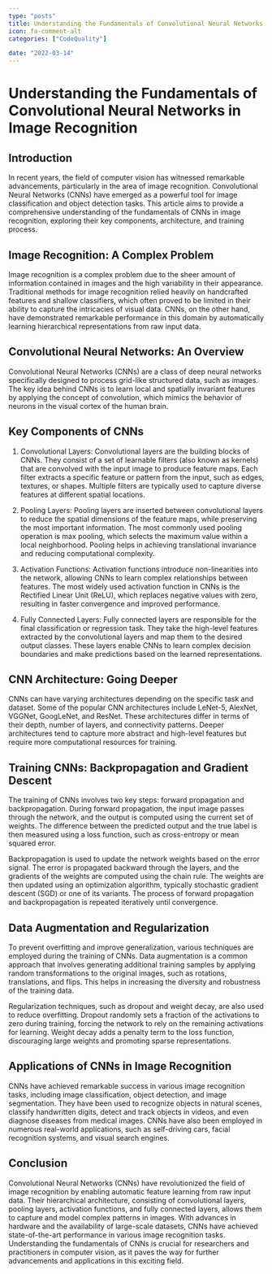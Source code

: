 ```yaml
---
type: "posts"
title: Understanding the Fundamentals of Convolutional Neural Networks in Image Recognition
icon: fa-comment-alt
categories: ["CodeQuality"]

date: "2022-03-14"
---
```




# Understanding the Fundamentals of Convolutional Neural Networks in Image Recognition

## Introduction

In recent years, the field of computer vision has witnessed remarkable advancements, particularly in the area of image recognition. Convolutional Neural Networks (CNNs) have emerged as a powerful tool for image classification and object detection tasks. This article aims to provide a comprehensive understanding of the fundamentals of CNNs in image recognition, exploring their key components, architecture, and training process.

## Image Recognition: A Complex Problem

Image recognition is a complex problem due to the sheer amount of information contained in images and the high variability in their appearance. Traditional methods for image recognition relied heavily on handcrafted features and shallow classifiers, which often proved to be limited in their ability to capture the intricacies of visual data. CNNs, on the other hand, have demonstrated remarkable performance in this domain by automatically learning hierarchical representations from raw input data.

## Convolutional Neural Networks: An Overview

Convolutional Neural Networks (CNNs) are a class of deep neural networks specifically designed to process grid-like structured data, such as images. The key idea behind CNNs is to learn local and spatially invariant features by applying the concept of convolution, which mimics the behavior of neurons in the visual cortex of the human brain.

## Key Components of CNNs

1. Convolutional Layers: Convolutional layers are the building blocks of CNNs. They consist of a set of learnable filters (also known as kernels) that are convolved with the input image to produce feature maps. Each filter extracts a specific feature or pattern from the input, such as edges, textures, or shapes. Multiple filters are typically used to capture diverse features at different spatial locations.

2. Pooling Layers: Pooling layers are inserted between convolutional layers to reduce the spatial dimensions of the feature maps, while preserving the most important information. The most commonly used pooling operation is max pooling, which selects the maximum value within a local neighborhood. Pooling helps in achieving translational invariance and reducing computational complexity.

3. Activation Functions: Activation functions introduce non-linearities into the network, allowing CNNs to learn complex relationships between features. The most widely used activation function in CNNs is the Rectified Linear Unit (ReLU), which replaces negative values with zero, resulting in faster convergence and improved performance.

4. Fully Connected Layers: Fully connected layers are responsible for the final classification or regression task. They take the high-level features extracted by the convolutional layers and map them to the desired output classes. These layers enable CNNs to learn complex decision boundaries and make predictions based on the learned representations.

## CNN Architecture: Going Deeper

CNNs can have varying architectures depending on the specific task and dataset. Some of the popular CNN architectures include LeNet-5, AlexNet, VGGNet, GoogLeNet, and ResNet. These architectures differ in terms of their depth, number of layers, and connectivity patterns. Deeper architectures tend to capture more abstract and high-level features but require more computational resources for training.

## Training CNNs: Backpropagation and Gradient Descent

The training of CNNs involves two key steps: forward propagation and backpropagation. During forward propagation, the input image passes through the network, and the output is computed using the current set of weights. The difference between the predicted output and the true label is then measured using a loss function, such as cross-entropy or mean squared error.

Backpropagation is used to update the network weights based on the error signal. The error is propagated backward through the layers, and the gradients of the weights are computed using the chain rule. The weights are then updated using an optimization algorithm, typically stochastic gradient descent (SGD) or one of its variants. The process of forward propagation and backpropagation is repeated iteratively until convergence.

## Data Augmentation and Regularization

To prevent overfitting and improve generalization, various techniques are employed during the training of CNNs. Data augmentation is a common approach that involves generating additional training samples by applying random transformations to the original images, such as rotations, translations, and flips. This helps in increasing the diversity and robustness of the training data.

Regularization techniques, such as dropout and weight decay, are also used to reduce overfitting. Dropout randomly sets a fraction of the activations to zero during training, forcing the network to rely on the remaining activations for learning. Weight decay adds a penalty term to the loss function, discouraging large weights and promoting sparse representations.

## Applications of CNNs in Image Recognition

CNNs have achieved remarkable success in various image recognition tasks, including image classification, object detection, and image segmentation. They have been used to recognize objects in natural scenes, classify handwritten digits, detect and track objects in videos, and even diagnose diseases from medical images. CNNs have also been employed in numerous real-world applications, such as self-driving cars, facial recognition systems, and visual search engines.

## Conclusion

Convolutional Neural Networks (CNNs) have revolutionized the field of image recognition by enabling automatic feature learning from raw input data. Their hierarchical architecture, consisting of convolutional layers, pooling layers, activation functions, and fully connected layers, allows them to capture and model complex patterns in images. With advances in hardware and the availability of large-scale datasets, CNNs have achieved state-of-the-art performance in various image recognition tasks. Understanding the fundamentals of CNNs is crucial for researchers and practitioners in computer vision, as it paves the way for further advancements and applications in this exciting field.